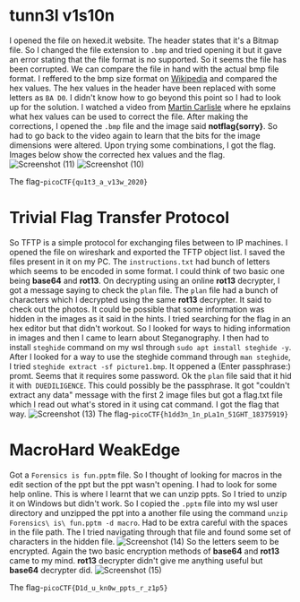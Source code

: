 # tunn3l v1s10n

I opened the file on hexed.it website. The header states that it's a Bitmap file. So I changed the file extension to `.bmp` and tried opening it but it gave an error stating that the file format is no supported. So it seems the file has been corrupted. We can compare the file in hand with the actual bmp file format. I reffered to the bmp size format on [Wikipedia](https://en.wikipedia.org/wiki/BMP_file_format) and compared the hex values. The hex values  in the header have been replaced with some letters as `BA D0`. I didn't know how to  go beyond this point so I had to look up for the solution. I watched a video from [Martin Carlisle](https://www.youtube.com/watch?v=X4kJiQdDn7M) where he epxlains what hex values can be used to correct the file. After making the corrections, I opened the `.bmp` file and the image said **notflag{sorry}**. So had to go back to the video again to learn that the bits for the image dimensions were altered. Upon trying some combinations, I got the flag. Images below show the corrected hex values and the flag.
![Screenshot (11)](https://github.com/Wixter07/CRYPTONITE-JTP-2/assets/150792650/fa9a684e-becf-48f7-bab9-7eb4d6841d9a)
![Screenshot (10)](https://github.com/Wixter07/CRYPTONITE-JTP-2/assets/150792650/32588c1d-ce47-4754-a91e-f2f16ec1f60f)

The flag-`picoCTF{qu1t3_a_v13w_2020}`

# Trivial Flag Transfer Protocol

So TFTP is a simple protocol for exchanging files between to IP machines. I opened the file on wireshark and exported the TFTP object list. I saved the files present in it on my PC. The `instructions.txt` had bunch of letters which seems to be encoded in some format. I could think of two basic one being **base64** and **rot13**. On decrypting using an online **rot13** decrypter, I got a message saying to check the `plan` file. The `plan` file had a bunch of characters which I decrypted using the same **rot13** decrypter. It said to check out the photos. It could be possible that some information was hidden in the images as it said in the hints. I tried searching for the flag in an hex editor but that didn't workout. So I looked for ways to hiding information in images and then I came to learn about Steganography. I then had to install `steghide` command on my wsl through `sudo apt install steghide -y`. After I looked for a way to use the steghide command through `man steghide`, I tried `steghide extract -sf picture1.bmp`. It oppened a (Enter passphrase:) promt. Seems that it requires some password. Ok the `plan` file said that it hid it with` DUEDILIGENCE`. This could possibly be the passphrase. It got "couldn't extract any data" message with the first 2 image files but got a flag.txt file which I read out what's stored in it using cat command. I got the flag that way.
![Screenshot (13)](https://github.com/Wixter07/CRYPTONITE-JTP-2/assets/150792650/98976330-0d14-4da5-9a6f-08a17134b3b7)
The flag-`picoCTF{h1dd3n_1n_pLa1n_51GHT_18375919}`
# MacroHard WeakEdge

Got a `Forensics is fun.pptm` file. So I thought of looking for macros in the edit section of the ppt but the ppt wasn't opening. I had to look for some help online. This is where I learnt that we can unzip ppts. So I tried to unzip it on Windows but didn't work. So I copied the `.pptm` file into my wsl user directory and unzipped the ppt into a another file using the command `unzip Forensics\ is\ fun.pptm -d macro`. Had to be extra careful with the spaces in the file path. The I tried navigating through that file and found some set of characters in the hidden file.
![Screenshot (14)](https://github.com/Wixter07/CRYPTONITE-JTP-2/assets/150792650/cf99b0e7-c54d-4278-90c7-73a0f8bab08e)
So the letters seem to be encrypted. Again the two basic encryption methods of **base64** and **rot13**  came to my mind. **rot13** decrypter didn't give me anything useful but **base64** decrypter did.
![Screenshot (15)](https://github.com/Wixter07/CRYPTONITE-JTP-2/assets/150792650/9fdf2917-5b68-48b4-9b22-43498dfd758b)

The flag-`picoCTF{D1d_u_kn0w_ppts_r_z1p5}`
